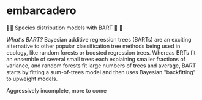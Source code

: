 # embarcadero
🌲🌉 Species distribution models with BART 🌉 🌲

*What's BART?* Bayesian additive regression trees (BARTs) are an exciting alternative to other popular classification tree methods being used in ecology, like random forests or boosted regression trees. Whereas BRTs fit an ensemble of several small trees each explaining smaller fractions of variance, and random forests fit large numbers of trees and average, BART starts by fitting a sum-of-trees model and then uses Bayesian "backfitting" to upweight models.


Aggressively incomplete, more to come
